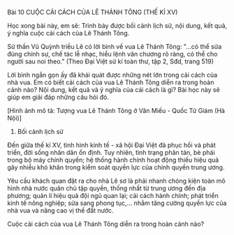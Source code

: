Bài 10 CUỘC CẢI CÁCH CỦA LÊ THÁNH TÔNG (THẾ KỈ XV)

Học xong bài này, em sẽ:
Trình bày được bối cảnh lịch sử, nội dung, kết quả, ý nghĩa cuộc cải cách của Lê Thánh Tông.

Sử thần Vũ Quỳnh triều Lê có lời bình về vua Lê Thánh Tông: "...có thể sửa đúng chính sự, chế tác lễ nhạc, hiểu lệnh văn chương rõ ràng, có thể cho người sau noi theo."
(Theo Đại Việt sử kí toàn thư, tập 2, Sđd, trang 519)

Lời bình ngắn gọn ấy đã khái quát được những nét lớn trong cải cách của nhà vua. Em có biết cải cách của vua Lê Thánh Tông diễn ra trong hoàn cảnh nào? Nội dung, kết quả và ý nghĩa của cải cách là gì? Bài học này sẽ giúp em giải đáp những câu hỏi đó.

[Hình ảnh mô tả: Tượng vua Lê Thánh Tông ở Văn Miếu - Quốc Tử Giám (Hà Nội)]

1. Bối cảnh lịch sử

Đến giữa thế kỉ XV, tình hình kinh tế - xã hội Đại Việt đã phục hồi và phát triển, đời sống nhân dân ổn định. Tuy nhiên, tình trạng phân tán, bè phái trong bộ máy chính quyền; hệ thống hành chính hoạt động thiếu hiệu quả gây nhiều khó khăn trong kiểm soát quyền lực của chính quyền trung ương.

Yêu cầu khách quan đặt ra cho nhà Lê sơ là phải nhanh chóng kiện toàn mô hình nhà nước quân chủ tập quyền, thống nhất từ trung ương đến địa phương; quản lí hiệu quả đội ngũ quan lại; cải cách hành chính; phát triển kinh tế nông nghiệp; sửa sang phong tục,... nhằm tăng cường quyền lực của nhà vua và nâng cao vị thế đất nước.

Cuộc cải cách của vua Lê Thánh Tông diễn ra trong hoàn cảnh nào?